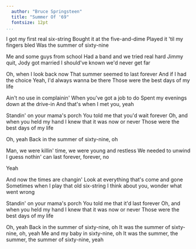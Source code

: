 ```yaml
---
  author: "Bruce Springsteen"
  title: "Summer Of '69"
  fontsize: 12pt
...
```


I got my first real six-string
Bought it at the five-and-dime
Played it 'til my fingers bled
Was the summer of sixty-nine

Me and some guys from school
Had a band and we tried real hard
Jimmy quit, Jody got married
I should've known we'd never get far

Oh, when I look back now
That summer seemed to last forever
And if I had the choice
Yeah, I'd always wanna be there
Those were the best days of my life

Ain't no use in complainin'
When you've got a job to do
Spent my evenings down at the drive-in
And that's when I met you, yeah

Standin' on your mama's porch
You told me that you'd wait forever
Oh, and when you held my hand
I knew that it was now or never
Those were the best days of my life

Oh, yeah
Back in the summer of sixty-nine, oh

Man, we were killin' time, we were young and restless
We needed to unwind
I guess nothin' can last forever, forever, no

Yeah

And now the times are changin'
Look at everything that's come and gone
Sometimes when I play that old six-string
I think about you, wonder what went wrong

Standin' on your mama's porch
You told me that it'd last forever
Oh, and when you held my hand
I knew that it was now or never
Those were the best days of my life

Oh, yeah
Back in the summer of sixty-nine, oh
It was the summer of sixty-nine, oh, yeah
Me and my baby in sixty-nine, oh
It was the summer, the summer, the summer of sixty-nine, yeah
